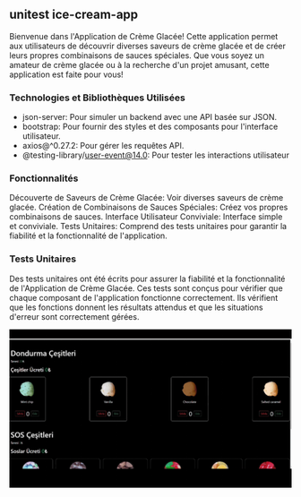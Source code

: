 ## unitest ice-cream-app

Bienvenue dans l'Application de Crème Glacée! Cette application permet aux utilisateurs de découvrir diverses saveurs de crème glacée et de créer leurs propres combinaisons de sauces spéciales. Que vous soyez un amateur de crème glacée ou à la recherche d'un projet amusant, cette application est faite pour vous!

### Technologies et Bibliothèques Utilisées

- json-server: Pour simuler un backend avec une API basée sur JSON.
- bootstrap: Pour fournir des styles et des composants pour l'interface utilisateur.
- axios@^0.27.2: Pour gérer les requêtes API.
- @testing-library/user-event@14.0: Pour tester les interactions utilisateur

### Fonctionnalités

Découverte de Saveurs de Crème Glacée: Voir diverses saveurs de crème glacée.
Création de Combinaisons de Sauces Spéciales: Créez vos propres combinaisons de sauces.
Interface Utilisateur Conviviale: Interface simple et conviviale.
Tests Unitaires: Comprend des tests unitaires pour garantir la fiabilité et la fonctionnalité de l'application.

### Tests Unitaires

Des tests unitaires ont été écrits pour assurer la fiabilité et la fonctionnalité de l'Application de Crème Glacée. Ces tests sont conçus pour vérifier que chaque composant de l'application fonctionne correctement. Ils vérifient que les fonctions donnent les résultats attendus et que les situations d'erreur sont correctement gérées.

<img src="./public/uniticecream.gif"/>
